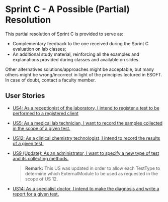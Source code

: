 # Sprint C - A Possible (Partial) Resolution

This partial resolution of Sprint C is provided to serve as:

* Complementary feedback to the one received during the Sprint C evaluation on lab classes;
* An additional study material, reinforcing all the examples and explanations provided during classes and available on slides.


Other alternatives solutions/approaches might be acceptable, but many others might be wrong/incorrect in light of the principles lectured in ESOFT. In case of doubt, contact a faculty member.


## User Stories

* [US4: As a receptionist of the laboratory, I intend to register a test to be performed to a registered client](US4/US4.md)

* [US5: As a medical lab technician, I want to record the samples collected in the scope of a given test.](US5/US5.md)

* [US12: As a clinical chemistry technologist, I intend to record the results of a given test.](US12/US12.md)

* [US9 (Update): As an administrator, I want to specify a new type of test and its collecting methods.](US9/US9.md)
    
  > **Remark:** This US was updated in order to allow each TestType to determine which ExternalModule to be used as requested in the scope of US 12.

* [US14: As a specialist doctor, I intend to make the diagnosis and write a report for a given test.](US14/US14.md)
